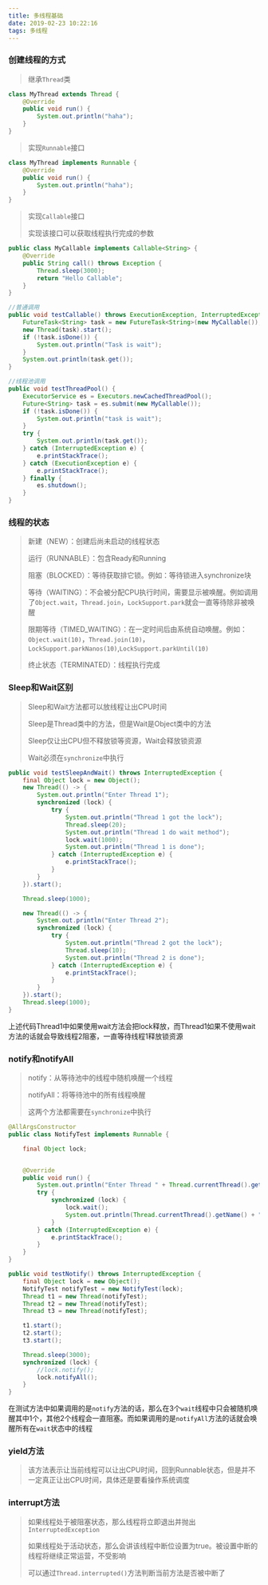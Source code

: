 ```yaml
---
title: 多线程基础
date: 2019-02-23 10:22:16
tags: 多线程
---
```


### 创建线程的方式

> 继承`Thread`类

~~~java
class MyThread extends Thread {
    @Override
    public void run() {
        System.out.println("haha");
    }
}
~~~

> 实现`Runnable`接口

~~~java
class MyThread implements Runnable {
    @Override
    public void run() {
        System.out.println("haha");
    }
}
~~~



> 实现`Callable`接口
>
> 实现该接口可以获取线程执行完成的参数

~~~java
public class MyCallable implements Callable<String> {
    @Override
    public String call() throws Exception {
        Thread.sleep(3000);
        return "Hello Callable";
    }
}

//普通调用
public void testCallable() throws ExecutionException, InterruptedException {
    FutureTask<String> task = new FutureTask<String>(new MyCallable());
    new Thread(task).start();
    if (!task.isDone()) {
        System.out.println("Task is wait");
    }
    System.out.println(task.get());
}

//线程池调用
public void testThreadPool() {
    ExecutorService es = Executors.newCachedThreadPool();
    Future<String> task = es.submit(new MyCallable());
    if (!task.isDone()) {
        System.out.println("task is wait");
    }
    try {
        System.out.println(task.get());
    } catch (InterruptedException e) {
        e.printStackTrace();
    } catch (ExecutionException e) {
        e.printStackTrace();
    } finally {
        es.shutdown();
    }
}
~~~

### 线程的状态

> 新建（NEW）：创建后尚未启动的线程状态
>
> 运行（RUNNABLE）：包含Ready和Running
>
> 阻塞（BLOCKED）：等待获取排它锁。例如：等待锁进入synchronize块
>
> 等待（WAITING）：不会被分配CPU执行时间，需要显示被唤醒。例如调用了`Object.wait`，`Thread.join`，`LockSupport.park`就会一直等待除非被唤醒
>
> 限期等待（TIMED_WAITING）：在一定时间后由系统自动唤醒。例如：`Object.wait(10)`，`Thread.join(10)`，`LockSupport.parkNanos(10)`,`LockSupport.parkUntil(10)`
>
> 终止状态（TERMINATED）：线程执行完成

### Sleep和Wait区别

> Sleep和Wait方法都可以放线程让出CPU时间
>
> Sleep是Thread类中的方法，但是Wait是Object类中的方法
>
> Sleep仅让出CPU但不释放锁等资源，Wait会释放锁资源
>
> Wait必须在`synchronize`中执行

~~~java
public void testSleepAndWait() throws InterruptedException {
    final Object lock = new Object();
    new Thread(() -> {
        System.out.println("Enter Thread 1");
        synchronized (lock) {
            try {
                System.out.println("Thread 1 got the lock");
                Thread.sleep(20);
                System.out.println("Thread 1 do wait method");
                lock.wait(1000);
                System.out.println("Thread 1 is done");
            } catch (InterruptedException e) {
                e.printStackTrace();
            }
        }
    }).start();

    Thread.sleep(1000);

    new Thread(() -> {
        System.out.println("Enter Thread 2");
        synchronized (lock) {
            try {
                System.out.println("Thread 2 got the lock");
                Thread.sleep(10);
                System.out.println("Thread 2 is done");
            } catch (InterruptedException e) {
                e.printStackTrace();
            }
        }
    }).start();
    Thread.sleep(1000);
}
~~~

上述代码Thread1中如果使用wait方法会把lock释放，而Thread1如果不使用wait方法的话就会导致线程2阻塞，一直等待线程1释放锁资源

### notify和notifyAll

> notify：从等待池中的线程中随机唤醒一个线程
>
> notifyAll：将等待池中的所有线程唤醒
>
> 这两个方法都需要在`synchronize`中执行

~~~java
@AllArgsConstructor
public class NotifyTest implements Runnable {

    final Object lock;


    @Override
    public void run() {
        System.out.println("Enter Thread " + Thread.currentThread().getName());
        try {
            synchronized (lock) {
                lock.wait();
                System.out.println(Thread.currentThread().getName() + " is done");
            }
        } catch (InterruptedException e) {
            e.printStackTrace();
        }
    }
}
~~~

~~~java
public void testNotify() throws InterruptedException {
    final Object lock = new Object();
    NotifyTest notifyTest = new NotifyTest(lock);
    Thread t1 = new Thread(notifyTest);
    Thread t2 = new Thread(notifyTest);
    Thread t3 = new Thread(notifyTest);

    t1.start();
    t2.start();
    t3.start();

    Thread.sleep(3000);
    synchronized (lock) {
        //lock.notify();
        lock.notifyAll();
    }
}
~~~

在测试方法中如果调用的是`notify`方法的话，那么在3个`wait`线程中只会被随机唤醒其中1个，其他2个线程会一直阻塞。而如果调用的是`notifyAll`方法的话就会唤醒所有在`wait`状态中的线程

### yield方法

> 该方法表示让当前线程可以让出CPU时间，回到Runnable状态，但是并不一定真正让出CPU时间，具体还是要看操作系统调度

### interrupt方法

>如果线程处于被阻塞状态，那么线程将立即退出并抛出`InterruptedException`
>
>如果线程处于活动状态，那么会讲该线程中断位设置为true。被设置中断的线程将继续正常运营，不受影响
>
>可以通过`Thread.interrupted()`方法判断当前方法是否被中断了